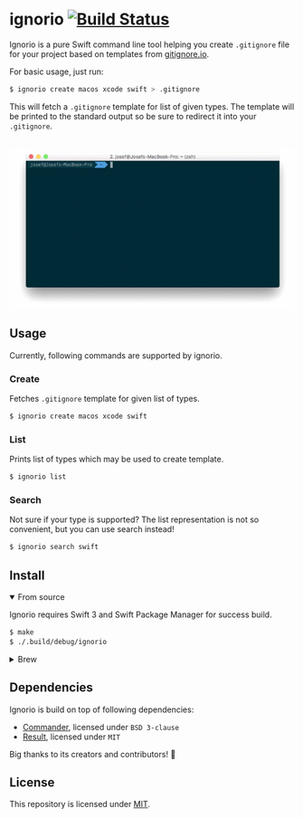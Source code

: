 # ignorio [![Build Status](https://travis-ci.com/josefdolezal/ignorio.svg?token=AxpSW7yys3aiQpPG9zMW&branch=master)](https://travis-ci.com/josefdolezal/ignorio)
Ignorio is a pure Swift command line tool helping you create `.gitignore` file for your project based on templates from [gitignore.io](gitignore.io).

For basic usage, just run:

```bash
$ ignorio create macos xcode swift > .gitignore
```

This will fetch a `.gitignore` template for list of given types. The template will be printed to the standard output so be sure to redirect it into your `.gitignore`.

<p align="center">
    <br />
	<a href="https://github.com/josefdolezal/ignorio/"><img src="assets/cli.gif" alt="Ignorio terminal CLI" /></a>
</p>

## Usage

Currently, following commands are supported by ignorio.

### Create

Fetches `.gitignore` template for given list of types. 

```bash
$ ignorio create macos xcode swift
```

### List

Prints list of types which may be used to create template.

```bash
$ ignorio list
```

### Search

Not sure if your type is supported? The list representation is not so convenient, but you can use search instead!

```bash
$ ignorio search swift
```

## Install

<details open>
<summary>From source</summary>

Ignorio requires Swift 3 and Swift Package Manager for success build.

```bash
$ make
$ ./.build/debug/ignorio
```

</details>

<details>
<summary>Brew</summary>

Not supported yet.

</details>

## Dependencies

Ignorio is build on top of following dependencies:

* [Commander](https://github.com/kylef/Commander), licensed under `BSD 3-clause`
* [Result](https://github.com/antitypical/Result), licensed under `MIT`

Big thanks to its creators and contributors! :tada:

## License

This repository is licensed under [MIT](LICENSE).
